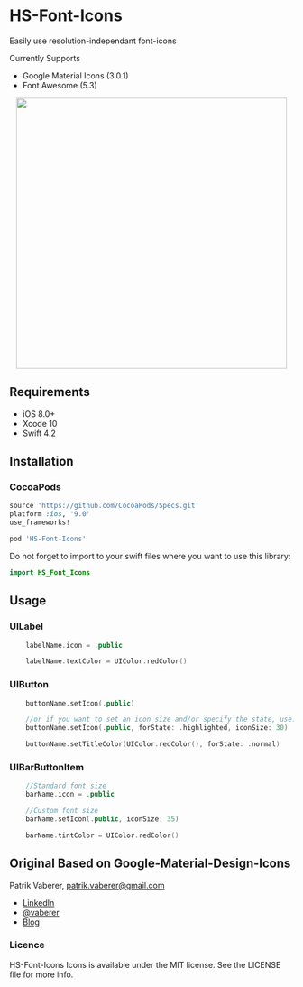 # HS-Font-Icons

Easily use resolution-independant font-icons

Currently Supports
- Google Material Icons (3.0.1)
- Font Awesome (5.3)



<p align="center">
  <img height="480" src="https://raw.githubusercontent.com/ConfusedVorlon/HS-Google-Material-Design-Icons/master/resources/image1.png"/>
</p>

## Requirements

- iOS 8.0+
- Xcode 10
- Swift 4.2

## Installation

### CocoaPods


```ruby
source 'https://github.com/CocoaPods/Specs.git'
platform :ios, '9.0'
use_frameworks!

pod 'HS-Font-Icons'
```

Do not forget to import to your swift files where you want to use this library:
```swift
import HS_Font_Icons
```


## Usage


### UILabel
```Swift
    labelName.icon = .public

    labelName.textColor = UIColor.redColor()
```

### UIButton
```Swift
    buttonName.setIcon(.public)

    //or if you want to set an icon size and/or specify the state, use:
    buttonName.setIcon(.public, forState: .highlighted, iconSize: 30)

    buttonName.setTitleColor(UIColor.redColor(), forState: .normal)
```

### UIBarButtonItem
```Swift
    //Standard font size
    barName.icon = .public

    //Custom font size
    barName.setIcon(.public, iconSize: 35)

    barName.tintColor = UIColor.redColor()
```


## Original Based on Google-Material-Design-Icons

Patrik Vaberer, patrik.vaberer@gmail.com

- [LinkedIn](https://sk.linkedin.com/in/vaberer)
- [@vaberer](https://twitter.com/vaberer)
- [Blog](http://vaberer.me)

### Licence

HS-Font-Icons Icons is available under the MIT license. See the LICENSE file for more info.


